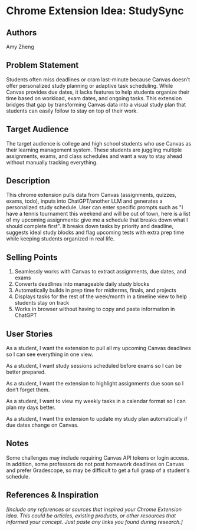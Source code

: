 # Chrome Extension Idea: StudySync 

## Authors

Amy Zheng

## Problem Statement

Students often miss deadlines or cram last-minute because Canvas doesn’t offer personalized study planning or adaptive task scheduling. 
While Canvas provides due dates, it lacks features to help students organize their time based on workload, exam dates, and ongoing tasks. 
This extension bridges that gap by transforming Canvas data into a visual study plan that students can easily follow to stay on top of their work.

## Target Audience

The target audience is college and high school students who use Canvas as their learning management system. 
These students are juggling multiple assignments, exams, and class schedules and want a way to stay ahead without manually tracking everything.

## Description

This chrome extension pulls data from Canvas (assignments, quizzes, exams, todo), inputs into ChatGPT/another LLM and generates a personalized study schedule. 
User can enter specific prompts such as "I have a tennis tournament this weekend and will be out of town, here is a list of my upcoming assignments: give me a 
schedule that breaks down what I should complete first". It breaks down tasks by priority and deadline, suggests ideal study blocks and flag upcoming tests with extra prep time while keeping students
organized in real life.

## Selling Points

1. Seamlessly works with Canvas to extract assignments, due dates, and exams
2. Converts deadlines into manageable daily study blocks
3. Automatically builds in prep time for midterms, finals, and projects
4. Displays tasks for the rest of the week/month in a timeline view to help students stay on track
5. Works in browser without having to copy and paste information in ChatGPT

## User Stories

As a student, I want the extension to pull all my upcoming Canvas deadlines so I can see everything in one view.

As a student, I want study sessions scheduled before exams so I can be better prepared.

As a student, I want the extension to highlight assignments due soon so I don’t forget them.

As a student, I want to view my weekly tasks in a calendar format so I can plan my days better.

As a student, I want the extension to update my study plan automatically if due dates change on Canvas.

## Notes
Some challenges may include requiring Canvas API tokens or login access. In addition, some professors do not post homework deadlines on Canvas and prefer Gradescope,
so may be difficult to get a full grasp of a student's schedule.

## References & Inspiration

_[Include any references or sources that inspired your Chrome Extension idea. This could be articles, existing products, or other resources that informed your concept. Just paste any links you found during research.]_
